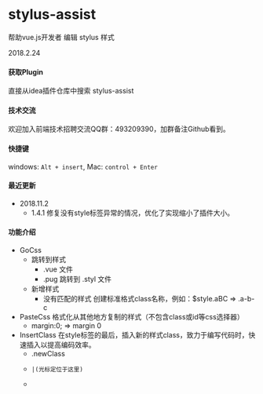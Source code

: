 # stylus-assist
帮助vue.js开发者 编辑 stylus 样式

2018.2.24

#### 获取Plugin
直接从idea插件仓库中搜索 stylus-assist

#### 技术交流
欢迎加入前端技术招聘交流QQ群：493209390，加群备注Github看到。

#### 快捷键
windows: `Alt + insert`, Mac: `control + Enter`

#### 最近更新
* 2018.11.2
    * 1.4.1 修复没有style标签异常的情况，优化了实现缩小了插件大小。

#### 功能介绍
* GoCss 
    * 跳转到样式
        * .vue 文件
        * .pug 跳转到 .styl 文件
    * 新增样式
        * 没有匹配的样式 创建标准格式class名称，例如：$style.aBC => .a-b-c
* PasteCss 格式化从其他地方复制的样式（不包含class或id等css选择器）
    * margin:0;  =>  margin 0
* InsertClass 在style标签的最后，插入新的样式class，致力于编写代码时，快速插入以提高编码效率。
    *   .newClass
    *     |(光标定位于这里)
    * <style>
    
* GoCss
    * Jump to stylus css
         * .vue file
         * .pug jump to .styl file
    * New class mode
         * If plugin can not find selected class,it will think you want to create a new class,such as：$style.aBC =&gt; .a-b-c
* PasteCss format some css(don't contains class or other css selectors) you copy from another place, such as chrome or files
    * margin:0;  =&gt;  margin 0
* Insert class into zhe last of style-tag
    *   .newClass
    *     |
    * <style>

#### 获取帮助以及建议
QQ:11563928

#### 更新日志
* 1.1.0 changes: 新增pug文件跳转styl文件的支持
* 1.1.1 changes: 修复bug
* 1.1.2 changes: 打包问题
* 1.1.3 changes: 新增光标位置自动选择，适用于：.~"的class
* 1.1.4 changes: 优化了选择逻辑，手动选择和自动选择将更加流畅，不光适用于.~"
* 1.1.5 changes: 修复了一个匹配bug，之前container有可能会误匹配到.container-any，现在将正确匹配到.container
* 1.2.0 changes: 新增功能PasteCss,该功能可以将从chrome中调试的css样式,直接按照标准格式粘贴入stylus
* 1.2.1~1.2.3 changes: 支持多平台，修复一些小问题
* 1.2.4 changes: 应平台要求，添加新的英文描述，需要中文描述的，可以去github查看。
* 1.2.5 优化PasteCss插入方式，现在会正确插入到指定位置。新增选中部分样式，可以直接替换插入，注意替换插入包含两步：删除和插入，因此撤销时需要两次才能撤销完善。
* 1.2.6 继续优化PasteCss将插入操作合并成一步，进一步方便使用。
* 1.2.7 优化PasteCss格式化代码的逻辑，区别处理混合代码的格式化效果；优化GoCss跳转后光标位置。
* 1.3.0 GoCss加入一直期待支持的 Navigate Back & Forward 快捷键来回切换。
* 1.4.0 新增InsertClass功能，该功能处于公共测试阶段，如有问题，欢迎在github上提出。
* 1.4.1 修复没有style标签异常的情况，优化了实现缩小了插件大小。

#### Donate捐赠
![image](https://user-images.githubusercontent.com/13230237/35954042-88d45846-0cc2-11e8-98a3-29adb4f0be9a.png)

